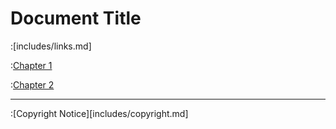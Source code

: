 <!--
 * @Author: BDFD
 * @Date: 2022-01-08 01:13:13
 * @LastEditTime: 2022-01-08 01:51:54
 * @LastEditors: BDFD
 * @Description:
 * @FilePath: \1stProject\ReadME.md
-->

# Document Title

:[includes/links.md]

:[Chapter 1](chapter1.md)

:[Chapter 2](chapter2.md)

---

:[Copyright Notice][includes/copyright.md]
